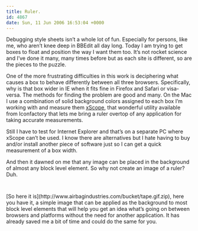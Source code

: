 ```yaml
---
title: Ruler.
id: 4867
date: Sun, 11 Jun 2006 16:53:04 +0000
---
```


Debugging style sheets isn’t a whole lot of fun. Especially for persons, like me, who aren’t knee deep in BBEdit all day long. Today I am trying to get boxes to float and position the way I want them too. It’s not rocket science and I’ve done it many, many times before but as each site is different, so are the pieces to the puzzle.  

One of the more frustrating difficulties in this work is deciphering what causes a box to behave differently between all three browsers. Specifically, why is that box wider in IE when it fits fine in Firefox and Safari or visa-versa. The methods for finding the problem are good and many. On the Mac I use a combination of solid background colors assigned to each box I’m working with and measure them [xScope](http://www.iconfactory.com/xs_home.asp), that wonderful utility available from Iconfactory that lets me bring a ruler overtop of any application for taking accurate measurements.  

Still I have to test for Internet Explorer and that’s on a separate <span class="caps">PC</span> where xScope can’t be used. I know there are alternatives but I hate having to buy and/or install another piece of software just so I can get a quick measurement of a box width.  

And then it dawned on me that any image can be placed in the background of almost any block level element. So why not create an image of a ruler? Duh.



<div style="width:402px;height:28px;background:url(http://www.airbagindustries.com/bucket/mini_tape.gif) no-repeat;"></div>[So here it is](http://www.airbagindustries.com/bucket/tape.gif.zip), here you have it, a simple image that can be applied as the background to most block level elements that will help you get an idea what’s going on between browsers and platforms without the need for another application. It has already saved me a bit of time and could do the same for you.






